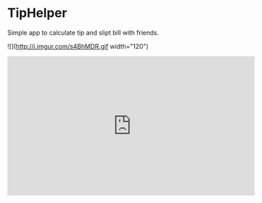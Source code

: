 # TipHelper

Simple app to calculate tip and slipt bill with friends.

![](http://i.imgur.com/s4BhMDR.gif width="120")


<iframe width="560" height="315" src="https://www.youtube.com/embed/DUanThjTeu0" frameborder="0" allowfullscreen></iframe>

